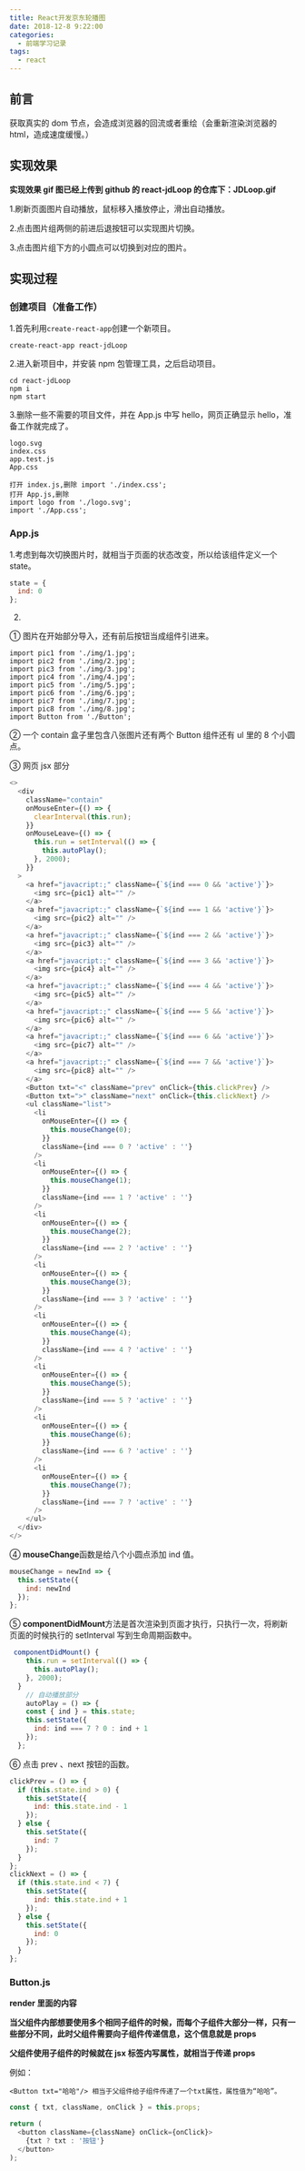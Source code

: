 ```yaml
---
title: React开发京东轮播图
date: 2018-12-8 9:22:00
categories:
  - 前端学习记录
tags:
  - react
---
```


## 前言

获取真实的 dom 节点，会造成浏览器的回流或者重绘（会重新渲染浏览器的 html，造成速度缓慢。）

## 实现效果

**实现效果 gif 图已经上传到 github 的 react-jdLoop 的仓库下：JDLoop.gif**

1.刷新页面图片自动播放，鼠标移入播放停止，滑出自动播放。

2.点击图片组两侧的前进后退按钮可以实现图片切换。

3.点击图片组下方的小圆点可以切换到对应的图片。

## 实现过程

### 创建项目（准备工作）

1.首先利用`create-react-app`创建一个新项目。

    create-react-app react-jdLoop

2.进入新项目中，并安装 npm 包管理工具，之后启动项目。

    cd react-jdLoop
    npm i
    npm start

3.删除一些不需要的项目文件，并在 App.js 中写 hello，网页正确显示 hello，准备工作就完成了。

    logo.svg
    index.css
    app.test.js
    App.css

    打开 index.js,删除 import './index.css';
    打开 App.js,删除
    import logo from './logo.svg';
    import './App.css';

### App.js

1.考虑到每次切换图片时，就相当于页面的状态改变，所以给该组件定义一个 state。

```js
state = {
  ind: 0
};
```

2.

① 图片在开始部分导入，还有前后按钮当成组件引进来。

    import pic1 from './img/1.jpg';
    import pic2 from './img/2.jpg';
    import pic3 from './img/3.jpg';
    import pic4 from './img/4.jpg';
    import pic5 from './img/5.jpg';
    import pic6 from './img/6.jpg';
    import pic7 from './img/7.jpg';
    import pic8 from './img/8.jpg';
    import Button from './Button';

② 一个 contain 盒子里包含八张图片还有两个 Button 组件还有 ul 里的 8 个小圆点。

③ 网页 jsx 部分

```js
<>
  <div
    className="contain"
    onMouseEnter={() => {
      clearInterval(this.run);
    }}
    onMouseLeave={() => {
      this.run = setInterval(() => {
        this.autoPlay();
      }, 2000);
    }}
  >
    <a href="javacript:;" className={`${ind === 0 && 'active'}`}>
      <img src={pic1} alt="" />
    </a>
    <a href="javacript:;" className={`${ind === 1 && 'active'}`}>
      <img src={pic2} alt="" />
    </a>
    <a href="javacript:;" className={`${ind === 2 && 'active'}`}>
      <img src={pic3} alt="" />
    </a>
    <a href="javacript:;" className={`${ind === 3 && 'active'}`}>
      <img src={pic4} alt="" />
    </a>
    <a href="javacript:;" className={`${ind === 4 && 'active'}`}>
      <img src={pic5} alt="" />
    </a>
    <a href="javacript:;" className={`${ind === 5 && 'active'}`}>
      <img src={pic6} alt="" />
    </a>
    <a href="javacript:;" className={`${ind === 6 && 'active'}`}>
      <img src={pic7} alt="" />
    </a>
    <a href="javacript:;" className={`${ind === 7 && 'active'}`}>
      <img src={pic8} alt="" />
    </a>
    <Button txt="<" className="prev" onClick={this.clickPrev} />
    <Button txt=">" className="next" onClick={this.clickNext} />
    <ul className="list">
      <li
        onMouseEnter={() => {
          this.mouseChange(0);
        }}
        className={ind === 0 ? 'active' : ''}
      />
      <li
        onMouseEnter={() => {
          this.mouseChange(1);
        }}
        className={ind === 1 ? 'active' : ''}
      />
      <li
        onMouseEnter={() => {
          this.mouseChange(2);
        }}
        className={ind === 2 ? 'active' : ''}
      />
      <li
        onMouseEnter={() => {
          this.mouseChange(3);
        }}
        className={ind === 3 ? 'active' : ''}
      />
      <li
        onMouseEnter={() => {
          this.mouseChange(4);
        }}
        className={ind === 4 ? 'active' : ''}
      />
      <li
        onMouseEnter={() => {
          this.mouseChange(5);
        }}
        className={ind === 5 ? 'active' : ''}
      />
      <li
        onMouseEnter={() => {
          this.mouseChange(6);
        }}
        className={ind === 6 ? 'active' : ''}
      />
      <li
        onMouseEnter={() => {
          this.mouseChange(7);
        }}
        className={ind === 7 ? 'active' : ''}
      />
    </ul>
  </div>
</>
```

④ **mouseChange**函数是给八个小圆点添加 ind 值。

```js
mouseChange = newInd => {
  this.setState({
    ind: newInd
  });
};
```

⑤ **componentDidMount**方法是首次渲染到页面才执行，只执行一次，将刷新页面的时候执行的 setInterval 写到生命周期函数中。

```js
 componentDidMount() {
    this.run = setInterval(() => {
      this.autoPlay();
    }, 2000);
  }
    // 自动播放部分
    autoPlay = () => {
    const { ind } = this.state;
    this.setState({
      ind: ind === 7 ? 0 : ind + 1
    });
  };
```

⑥ 点击 prev 、next 按钮的函数。

```js
clickPrev = () => {
  if (this.state.ind > 0) {
    this.setState({
      ind: this.state.ind - 1
    });
  } else {
    this.setState({
      ind: 7
    });
  }
};
clickNext = () => {
  if (this.state.ind < 7) {
    this.setState({
      ind: this.state.ind + 1
    });
  } else {
    this.setState({
      ind: 0
    });
  }
};
```

### Button.js

**render 里面的内容**

**当父组件内部想要使用多个相同子组件的时候，而每个子组件大部分一样，只有一些部分不同，此时父组件需要向子组件传递信息，这个信息就是 props**

**父组件使用子组件的时候就在 jsx 标签内写属性，就相当于传递 props**

例如：

    <Button txt="哈哈"/> 相当于父组件给子组件传递了一个txt属性，属性值为“哈哈”。

```js
const { txt, className, onClick } = this.props;

return (
  <button className={className} onClick={onClick}>
    {txt ? txt : '按钮'}
  </button>
);
```

